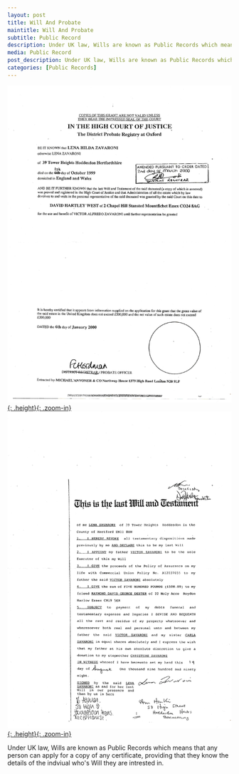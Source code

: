 ```yaml
---
layout: post
title: Will And Probate
maintitle: Will And Probate
subtitle: Public Record
description: Under UK law, Wills are known as Public Records which means that any person can apply for a copy of any certificate, providing that they know the details of the indviual who's Will they are intrested in.
media: Public Record
post_description: Under UK law, Wills are known as Public Records which means that any person can apply for a copy of any certificate, providing that they know the details of the indviual who's Will they are intrested in.
categories: [Public Records]
---
```


[![](/assets/images/public-records/2000-01-06-lena-zavaroni-wills-and-Probate-page-02.jpg){: .height}{: .zoom-in}](/assets/images/public-records/2000-01-06-lena-zavaroni-wills-and-Probate-page-02.jpg)
[![](/assets/images/public-records/2000-01-06-lena-zavaroni-wills-and-Probate-page-03.jpg){: .height}{: .zoom-in}](/assets/images/public-records/2000-01-06-lena-zavaroni-wills-and-Probate-page-03.jpg)

Under UK law, Wills are known as Public Records which means that any person can apply for a copy of any certificate, providing that they know the details of the indviual who's Will they are intrested in.

<style>
.height {width:auto; height:520.1px;}
</style>

